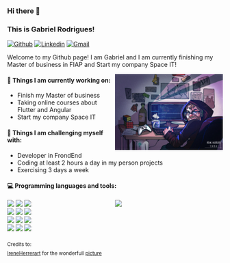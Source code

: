 ### Hi there 👋 
### This is Gabriel Rodrigues!

[![Github](https://img.shields.io/badge/-Github-000?style=flat&logo=Github&logoColor=white)](https://github.com/Gabriel1011)
[![Linkedin](https://img.shields.io/badge/-LinkedIn-blue?style=flat&logo=Linkedin&logoColor=white)](https://www.linkedin.com/in/gabriel-rodrigues-b5221974/)
[![Gmail](https://img.shields.io/badge/-Gmail-c14438?style=flat&logo=Gmail&logoColor=white)](mailto:gabriel.rodrigues.almeida1@gmail.com)

Welcome to my Github page! I am Gabriel and I am currently finishing my Master of business in FIAP and Start my company Space IT!  

<img align="right" alt="img" src="https://github.com/FernandoRoldan93/FernandoRoldan93/blob/master/cover_image.jpg" width="50%" height="auto" />


#### 🌱 Things I am currently working on: 
- Finish my Master of business
- Taking online courses about Flutter and Angular
- Start my company Space IT

#### :muscle: Things I am challenging myself with:
- Developer in FrondEnd
- Coding at least 2 hours a day in my person projects
- Exercising 3 days a week

#### :computer: Programming languages and tools: 
<p>
	<img width="50%" align="right" src="https://github-readme-stats.vercel.app/api?username=Gabriel1011&show_icons=true&hide_border=true" />

<code><img width="10%" src="https://miro.medium.com/max/700/1*zc1BKfAHkpvrZlHPbUvuYA.png"></code>
<code><img width="10%" src="https://www.vectorlogo.zone/logos/dotnet/dotnet-ar21.svg"></code>
<code><img width="10%" src="https://www.vectorlogo.zone/logos/flutterio/flutterio-ar21.svg"></code>
<br />
<code><img width="10%" src="https://www.vectorlogo.zone/logos/microsoft_azure/microsoft_azure-ar21.svg"></code>
<code><img width="10%" src="https://www.vectorlogo.zone/logos/git-scm/git-scm-ar21.svg"></code>
<code><img width="10%" src="https://www.vectorlogo.zone/logos/rabbitmq/rabbitmq-ar21.svg"></code>
<br />
<code><img width="5%" src="https://www.vectorlogo.zone/logos/angular/angular-ar21.svg"></code>
<code><img width="10%" src="https://www.vectorlogo.zone/logos/dartlang/dartlang-ar21.svg"></code>
<code><img width="8%" src="https://www.vectorlogo.zone/logos/oracle/oracle-ar21.svg"></code>
<br />
<code><img width="10%" src="https://www.vectorlogo.zone/logos/typescriptlang/typescriptlang-ar21.svg"></code>
<code><img width="10%" src="https://www.vectorlogo.zone/logos/docker/docker-ar21.svg"></code>
<code><img width="10%" src="https://www.vectorlogo.zone/logos/getpostman/getpostman-ar21.svg"></code>
</p>

<sub>Credits to: <br/>[IreneHerrerart](https://www.artstation.com/ireneherrera) for the wonderfull [picture](https://github.com/FernandoRoldan93/FernandoRoldan93/blob/master/cover_image.jpg)</sub>
